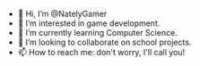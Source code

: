 - 👋 Hi, I’m @NatelyGamer
- 👀 I’m interested in game development.
- 🌱 I’m currently learning Computer Science.
- 💞️ I’m looking to collaborate on school projects.
- 📫 How to reach me: don't worry, I'll call you!

<!---
NatelyGamer/NatelyGamer is a ✨ special ✨ repository because its `README.md` (this file) appears on your GitHub profile.
You can click the Preview link to take a look at your changes.
--->
